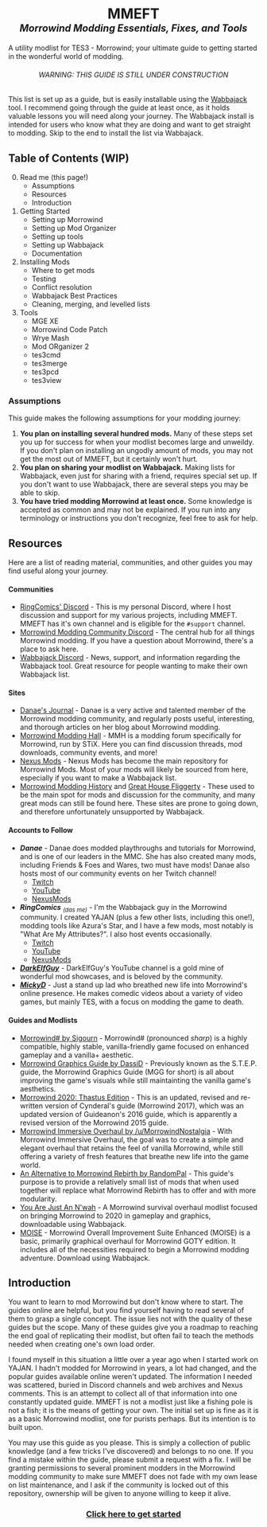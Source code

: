 <h1 align="center">MMEFT<br /><sup><sup align="center"><em><strong>M</strong>orrowind <strong>M</strong>odding <strong>E</strong>ssentials, <strong>F</strong>ixes, and <strong>T</strong>ools</em></sup></sup></h1>

A utility modlist for TES3 - Morrowind; your ultimate guide to getting started in the wonderful world of modding.

<h6 align="center">WARNING: THIS GUIDE IS STILL UNDER CONSTRUCTION</h6>

This list is set up as a guide, but is easily installable using the [Wabbajack](https://www.wabbajack.org) tool. I recommend going through the guide at least once, as it holds valuable lessons you will need along your journey. The Wabbajack install is intended for users who know what they are doing and want to get straight to modding. Skip to the end to install the list via Wabbajack.

## Table of Contents (WIP)
0. Read me (this page!)
    - Assumptions
    - Resources
    - Introduction
1. Getting Started
    - Setting up Morrowind
    - Setting up Mod Organizer
    - Setting up tools
    - Setting up Wabbajack
    - Documentation
2. Installing Mods
    - Where to get mods
    - Testing
    - Conflict resolution
    - Wabbajack Best Practices
    - Cleaning, merging, and levelled lists
3. Tools
    - MGE XE
    - Morrowind Code Patch
    - Wrye Mash
    - Mod ORganizer 2
    - tes3cmd
    - tes3merge
    - tes3pcd
    - tes3view

### Assumptions

This guide makes the following assumptions for your modding journey:

1. **You plan on installing several hundred mods.** Many of these steps set you up for success for when your modlist becomes large and unweildy. If you don't plan on installing an ungodly amount of mods, you may not get the most out of MMEFT, but it certainly won't hurt.
2. **You plan on sharing your modlist on Wabbajack.** Making lists for Wabbajack, even just for sharing with a friend, requires special set up. If you don't want to use Wabbajack, there are several steps you may be able to skip.
3. **You have tried modding Morrowind at least once.** Some knowledge is accepted as common and may not be explained. If you run into any terminology or instructions you don't recognize, feel free to ask for help.

## Resources

Here are a list of reading material, communities, and other guides you may find useful along your journey.
#### Communities
- [RingComics' Discord](https://discord.gg/6wusMF6) - This is my personal Discord, where I host discussion and support for my various projects, including MMEFT. MMEFT has it's own channel and is eligible for the `#support` channel.
- [Morrowind Modding Community Discord](https://discord.gg//morrowindmoddingcommunity) - The central hub for all things Morrowind modding. If you have a question about Morrowind, there's a place to ask here.
- [Wabbajack Discord]() - News, support, and information regarding the Wabbajack tool. Great resource for people wanting to make their own Wabbajack list.

#### Sites
- [Danae's Journal](https://danaeplays.thenet.sk/) - Danae is a very active and talented member of the Morrowind modding community, and regularly posts useful, interesting, and thorough articles on her blog about Morrowind modding.
- [Morrowind Modding Hall](https://mw.moddinghall.com/) - MMH is a modding forum specifically for Morrowind, run by STiX. Here you can find discussion threads, mod downloads, community events, and more!
- [Nexus Mods]() - Nexus Mods has become the main repository for Morrowind Mods. Most of your mods will likely be sourced from here, especially if you want to make a Wabbajack list.
- [Morrowind Modding History]() and [Great House Fliggerty]() - These used to be the main spot for mods and discussion for the community, and many great mods can still be found here. These sites are prone to going down, and therefore unfortunately unsupported by Wabbajack.

#### Accounts to Follow
- ***Danae*** - Danae does modded playthroughs and tutorials for Morrowind, and is one of our leaders in the MMC. She has also created many mods, including Friends & Foes and Wares, two must have mods! Danae also hosts most of our community events on her Twitch channel!
  - [Twitch](https://www.twitch.tv/danaeplays)
  - [YouTube](https://www.youtube.com/user/terdanae)
  - [NexusMods](https://www.nexusmods.com/morrowind/users/1233897?tab=user+files)
- ***RingComics*** *<sub>(das me)</sub>* - I'm the Wabbajack guy in the Morrowind community. I created YAJAN (plus a few other lists, including this one!), modding tools like Azura's Star, and I  have a few mods, most notably is "What Are My Attributes?". I also host events occasionally.
  - [Twitch](https://www.twitch.tv/ringcomics)
  - [YouTube](https://www.youtube.com/channel/UCif_YWnOGA1HLlkH_4rvIwA)
  - [NexusMods](https://www.nexusmods.com/morrowind/users/42343935?tab=user+files)
- ***[DarkElfGuy](https://www.youtube.com/c/MorrowindModdingShowcases)*** - DarkElfGuy's YouTube channel is a gold mine of wonderful mod showcases, and is beloved by the community.
- ***[MickyD](https://www.youtube.com/c/MickyD)*** - Just a stand up lad who breathed new life into Morrowind's online presence. He makes comedic videos about a variety of video games, but mainly TES, with a focus on modding the game to death.

#### Guides and Modlists
- [Morrowind# by Sigourn](https://github.com/Sigourn/morrowind-sharp) - Morrowind# (pronounced *sharp*) is a highly compatible, highly stable, vanilla-friendly game focused on enhanced gameplay and a vanilla+ aesthetic. 
- [Morrowind Graphics Guide by DassiD](https://wiki.nexusmods.com/index.php/Morrowind_graphics_guide) - Previously known as the S.T.E.P. guide, the Morrowind Graphics Guide (MGG for short) is all about improving the game's visuals while still maintainting the vanilla game's aesthetics.
- [Morrowind 2020: Thastus Edition](https://github.com/Tyler799/Morrowind-2020/blob/master/Morrowind_2020.md) - This is an updated, revised and re-written version of Cynderal's guide (Morrowind 2017), which was an updated version of Guideanon's 2016 guide, which is apparently a revised version of the Morrowind 2015 guide.
- [Morrowind Immersive Overhaul by /u/MorrowindNostalgia](https://docs.google.com/document/d/19n-4coZka9hcvzaufWSuv-SVbwHplXyhCE7BAhuzxUA/edit) - With Morrowind Immersive Overhaul, the goal was to create a simple and elegant overhaul that retains the feel of vanilla Morrowind, while still offering a variety of fresh features that breathe new life into the game world. 
- [An Alternative to Morrowind Rebirth by RandomPal](https://www.nexusmods.com/morrowind/mods/48812) - This guide's purpose is to provide a relatively small list of mods that when used together will replace what Morrowind Rebirth has to offer and with more modularity.
- [You Are Just An N'wah](https://github.com/RingComics/yajan) - A Morrowind survival overhaul modlist focused on bringing Morrowind to 2020 in gameplay and graphics, downloadable using Wabbajack.
- [MOISE](https://www.fgsmodlists.com/moise/readme/) - Morrowind Overall Improvement Suite Enhanced (MOISE) is a basic, primarily graphical overhaul for Morrowind GOTY edition. It includes all of the necessities required to begin a Morrowind modding adventure. Download using Wabbajack.

## Introduction

You want to learn to mod Morrowind but don't know where to start. The guides online are helpful, but you find yourself having to read several of them to grasp a single concept. The issue lies not with the quality of these guides but the scope. Many of these guides give you a roadmap to reaching the end goal of replicating their modlist, but often fail to teach the methods needed when creating one's own load order.

I found myself in this situation a little over a year ago when I started work on YAJAN. I hadn't modded for Morrowind in years, a lot had changed, and the popular guides available online weren't updated. The information I needed was scattered, buried in Discord channels and web archives and Nexus comments. This is an attempt to collect all of that information into one constantly updated guide. MMEFT is not a modlist just like a fishing pole is not a fish; it is the means of getting your own. The initial set up is fine as it is as a basic Morrowind modlist, one for purists perhaps. But its intention is to built upon. 

You may use this guide as you please. This is simply a collection of public knowledge (and a few tricks I've discovered) and belongs to no one. If you find a mistake within the guide, please submit a request with a fix. I will be granting permissions to several prominent modders in the Morrowind modding community to make sure MMEFT does not fade with my own lease on list maintenance, and I ask if the community is locked out of this repository, ownership will be given to anyone willing to keep it alive.

<h3 align="Center"><a href="https://github.com/RingComics/MMEFT">Click here to get started</a></h3>
